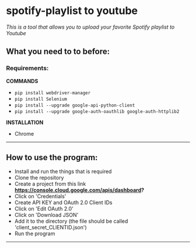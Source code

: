 # spotify-playlist to youtube
*This is a tool that allows you to upload your favorite Spotify playlist to Youtube*

## What you need to to before:
### Requirements:

**COMMANDS**
- ```pip install webdriver-manager```
- ```pip install Selenium```
- ```pip install --upgrade google-api-python-client```
- ```pip install --upgrade google-auth-oauthlib google-auth-httplib2```

**INSTALLATION**
- Chrome

---

## How to use the program:
- Install and run the things that is required
- Clone the repository
- Create a project from this link **https://console.cloud.google.com/apis/dashboard?**
- Click on 'Credentials'
- Create API KEY and OAuth 2.0 Client IDs
- Click on 'Edit OAuth 2.0'
- Click on 'Download JSON'
- Add it to the directory (the file should be called 'client_secret_CLIENTID.json')
- Run the program

---
